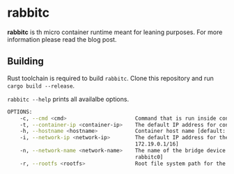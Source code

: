 # rabbitc

**rabbitc** is th micro container runtime meant for leaning purposes. For more information please read the blog post.

## Building

Rust toolchain is required to build `rabbitc`. Clone this repository and run `cargo build --release`.

`rabbitc --help` prints all availalbe options.

```bash
OPTIONS:
    -c, --cmd <cmd>                      Command that is run inside container [default: /bin/sh]
    -t, --container-ip <container-ip>    The default IP address for container in CIDR notation [default: 172.19.0.2/16]
    -h, --hostname <hostname>            Container host name [default: rabbitc]
    -i, --network-ip <network-ip>        The default IP address for the bridge device in CIDR notation [default:
                                         172.19.0.1/16]
    -n, --network-name <network-name>    The name of the bridge device where containers are connected [default:
                                         rabbitc0]
    -r, --rootfs <rootfs>                Root file system path for the container
```



